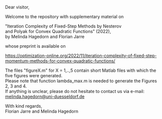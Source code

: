 Dear visitor,

Welcome to the repository with supplementary material on

"Iteration Complexity of Fixed-Step Methods by Nesterov <br>
and Polyak for Convex Quadratic Functions" (2022), <br>
by Melinda Hagedorn and Florian Jarre

whose preprint is available on

https://optimization-online.org/2022/11/iteration-complexity-of-fixed-step-momentum-methods-for-convex-quadratic-functions/

The files "figureX.m" for X = 1,..,5 contain short Matlab files with which the five figures were generated. <br>
Please note that function lambda_max.m is needed to generate the Figures 2, 3 and 4. <br>
If anything is unclear, please do not hesitate to contact us via e-mail: melinda.hagedorn@uni-duesseldorf.de

With kind regards, <br>
Florian Jarre and Melinda Hagedorn
